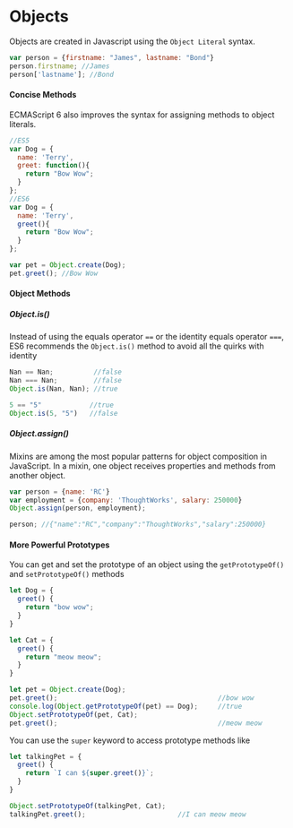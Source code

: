 # Objects

Objects are created in Javascript using the `Object Literal` syntax.

``` javascript
var person = {firstname: "James", lastname: "Bond"}
person.firstname; //James
person['lastname']; //Bond
```

#### Concise Methods

ECMAScript 6 also improves the syntax for assigning methods to object literals.

``` javascript
//ES5
var Dog = {
  name: 'Terry',
  greet: function(){
    return "Bow Wow";
  }
};
//ES6
var Dog = {
  name: 'Terry',
  greet(){
    return "Bow Wow";
  }
};

var pet = Object.create(Dog);
pet.greet(); //Bow Wow
```

#### Object Methods

##### Object.is()

Instead of using the equals operator `==` or the identity equals operator `===`, ES6 recommends the `Object.is()` method to avoid all the quirks with identity

``` javascript
Nan == Nan;          //false
Nan === Nan;         //false
Object.is(Nan, Nan); //true

5 == "5"            //true
Object.is(5, "5")   //false
```

##### Object.assign()

Mixins are among the most popular patterns for object composition in JavaScript. In a mixin, one object receives properties and methods from another object.

``` javascript
var person = {name: 'RC'}
var employment = {company: 'ThoughtWorks', salary: 250000}
Object.assign(person, employment);

person; //{"name":"RC","company":"ThoughtWorks","salary":250000}
```
#### More Powerful Prototypes

You can get and set the prototype of an object using the `getPrototypeOf()` and `setPrototypeOf()` methods

``` javascript
let Dog = {
  greet() {
    return "bow wow";
  }
}

let Cat = {
  greet() {
    return "meow meow";
  }
}

let pet = Object.create(Dog);
pet.greet();                                        //bow wow
console.log(Object.getPrototypeOf(pet) == Dog);     //true
Object.setPrototypeOf(pet, Cat);
pet.greet();                                        //meow meow
```

You can use the `super` keyword to access prototype methods like

``` javascript
let talkingPet = {
  greet() {
    return `I can ${super.greet()}`;
  }
}

Object.setPrototypeOf(talkingPet, Cat);
talkingPet.greet();                       //I can meow meow
```
